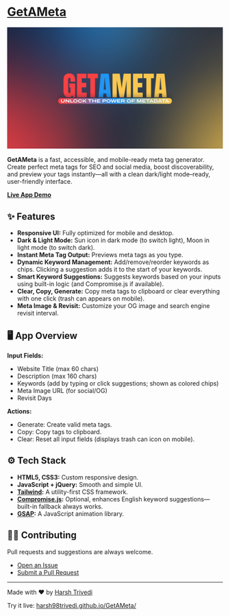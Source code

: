 # [GetAMeta](https://harsh98trivedi.github.io/GetAMeta)

[![GetAMeta Logo](https://raw.githubusercontent.com/harsh98trivedi/GetAMeta/master/meta.png)](https://harsh98trivedi.github.io/GetAMeta)

**GetAMeta** is a fast, accessible, and mobile-ready meta tag generator. Create perfect meta tags for SEO and social media, boost discoverability, and preview your tags instantly—all with a clean dark/light mode–ready, user-friendly interface.

[**Live App Demo**](https://harsh98trivedi.github.io/GetAMeta/)

## ✨ Features

- **Responsive UI:** Fully optimized for mobile and desktop.
- **Dark & Light Mode:** Sun icon in dark mode (to switch light), Moon in light mode (to switch dark).
- **Instant Meta Tag Output:** Previews meta tags as you type.
- **Dynamic Keyword Management:** Add/remove/reorder keywords as chips. Clicking a suggestion adds it to the start of your keywords.
- **Smart Keyword Suggestions:** Suggests keywords based on your inputs using built-in logic (and Compromise.js if available).
- **Clear, Copy, Generate:** Copy meta tags to clipboard or clear everything with one click (trash can appears on mobile).
- **Meta Image & Revisit:** Customize your OG image and search engine revisit interval.

## 🖥️ App Overview

**Input Fields:**
- Website Title (max 60 chars)
- Description (max 160 chars)
- Keywords (add by typing or click suggestions; shown as colored chips)
- Meta Image URL (for social/OG)
- Revisit Days

**Actions:**
- Generate: Create valid meta tags.
- Copy: Copy tags to clipboard.
- Clear: Reset all input fields (displays trash can icon on mobile).

## ⚙️ Tech Stack

- **HTML5, CSS3:** Custom responsive design.
- **JavaScript + jQuery:** Smooth and simple UI.
- **[Tailwind](https://tailwindcss.com/):** A utility-first CSS framework.
- **[Compromise.js](https://compromise.cool/):** Optional, enhances English keyword suggestions—built-in fallback always works.
- **[GSAP](https://greensock.com/gsap/):** A JavaScript animation library.

## 👩‍💻 Contributing

Pull requests and suggestions are always welcome.
- [Open an Issue](https://github.com/harsh98trivedi/GetAMeta/issues)
- [Submit a Pull Request](https://github.com/harsh98trivedi/GetAMeta/pulls)

---

Made with ❤️ by [Harsh Trivedi](https://htlink.netlify.app)

Try it live: [harsh98trivedi.github.io/GetAMeta/](https://harsh98trivedi.github.io/GetAMeta/)